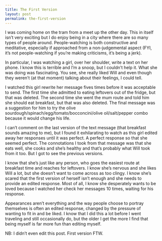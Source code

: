 ```yaml
---
title: The First Version
layout: post
permalink: the-first-version
---
```


I was coming home on the tram from a meet up the other day. This in itself isn’t very exciting but I do enjoy being in a city where there are so many types of people around. People-watching is both constructive and meditative, especially if approached from a non-judgemental aspect (FYI, it’s not people-watching if you’re making criticisms, it’s being a jerk).

In particular, I was watching a girl, over her shoulder, write a text on her phone. I know this is terrible and I’m a snoop, but I couldn’t help it. What she was doing was fascinating. You see, she really liked Will and even though they weren’t (at that moment) talking about their feelings, I could tell.

I watched this girl rewrite her message fives times before it was acceptable to send. The first time she admitted to eating leftovers out of the fridge, but that was deleted. The second time she went the mum route and told him she should eat breakfast, but that was also deleted. The final message was a suggestion for him to try the olive sourdough/spinach/egg/tomato/bocconcini/olive oil/salt/pepper combo because it would change his life.

I can’t comment on the last version of the text message (that breakfast sounds amazing to me), but I found it exhilarating to watch as this girl edited away her responses until it was perfect. A perfect response so that she seemed perfect. The connotations I took from that message was that she eats well, she cooks and she’s healthy and that’s probably what Will took from it too. But I got to see the previous versions.

I know that she’s just like any person, who goes the easiest route at breakfast time and reaches for leftovers. I know she’s nervous and she likes Will a lot, but she doesn’t want to come across as too clingy. I know she’s scared that the first version of herself isn’t enough and she needs to provide an edited response. Most of all, I know she desperately wants to be loved because I watched her check her messages 10 times, waiting for his response.

Appearances aren’t everything and the way people choose to portray themselves is often an edited response, changed by the pressure of wanting to fit in and be liked. I know that I did this a lot before I went traveling and still occasionally do, but the older I get the more I find that being myself is far more fun than editing myself.

NB: I didn’t even edit this post. First version FTW.